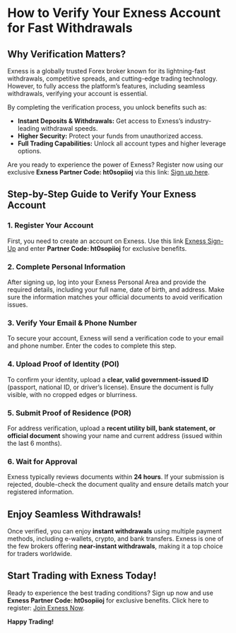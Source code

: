 <h1>How to Verify Your Exness Account for Fast Withdrawals</h1>
    <h2>Why Verification Matters?</h2>
    <p>Exness is a globally trusted Forex broker known for its lightning-fast withdrawals, competitive spreads, and cutting-edge trading technology. However, to fully access the platform’s features, including seamless withdrawals, verifying your account is essential.</p>
    <p>By completing the verification process, you unlock benefits such as:</p>
    <ul>
        <li><strong>Instant Deposits & Withdrawals:</strong> Get access to Exness’s industry-leading withdrawal speeds.</li>
        <li><strong>Higher Security:</strong> Protect your funds from unauthorized access.</li>
        <li><strong>Full Trading Capabilities:</strong> Unlock all account types and higher leverage options.</li>
    </ul>
    <p>Are you ready to experience the power of Exness? Register now using our exclusive <strong>Exness Partner Code: ht0sopiioj</strong> via this link: <a href="https://one.exnesstrack.org/a/ht0sopiioj" target="_blank">Sign up here</a>.</p>
 <h2>Step-by-Step Guide to Verify Your Exness Account</h2>
 <h3>1. Register Your Account</h3>
    <p>First, you need to create an account on Exness. Use this link <a href="https://one.exnesstrack.org/a/ht0sopiioj" target="_blank">Exness Sign-Up</a> and enter <strong>Partner Code: ht0sopiioj</strong> for exclusive benefits.</p>
<h3>2. Complete Personal Information</h3>
    <p>After signing up, log into your Exness Personal Area and provide the required details, including your full name, date of birth, and address. Make sure the information matches your official documents to avoid verification issues.</p>
<h3>3. Verify Your Email & Phone Number</h3>
    <p>To secure your account, Exness will send a verification code to your email and phone number. Enter the codes to complete this step.</p>
<h3>4. Upload Proof of Identity (POI)</h3>
    <p>To confirm your identity, upload a <strong>clear, valid government-issued ID</strong> (passport, national ID, or driver’s license). Ensure the document is fully visible, with no cropped edges or blurriness.</p>
<h3>5. Submit Proof of Residence (POR)</h3>
    <p>For address verification, upload a <strong>recent utility bill, bank statement, or official document</strong> showing your name and current address (issued within the last 6 months).</p>
<h3>6. Wait for Approval</h3>
    <p>Exness typically reviews documents within <strong>24 hours</strong>. If your submission is rejected, double-check the document quality and ensure details match your registered information.</p>
<h2>Enjoy Seamless Withdrawals!</h2>
    <p>Once verified, you can enjoy <strong>instant withdrawals</strong> using multiple payment methods, including e-wallets, crypto, and bank transfers. Exness is one of the few brokers offering <strong>near-instant withdrawals</strong>, making it a top choice for traders worldwide.</p>
<h2>Start Trading with Exness Today!</h2>
    <p>Ready to experience the best trading conditions? Sign up now and use <strong>Exness Partner Code: ht0sopiioj</strong> for exclusive benefits. Click here to register: <a href="https://one.exnesstrack.org/a/ht0sopiioj" target="_blank">Join Exness Now</a>.</p>
<p><strong>Happy Trading!</strong></p>
</body>
</html>
